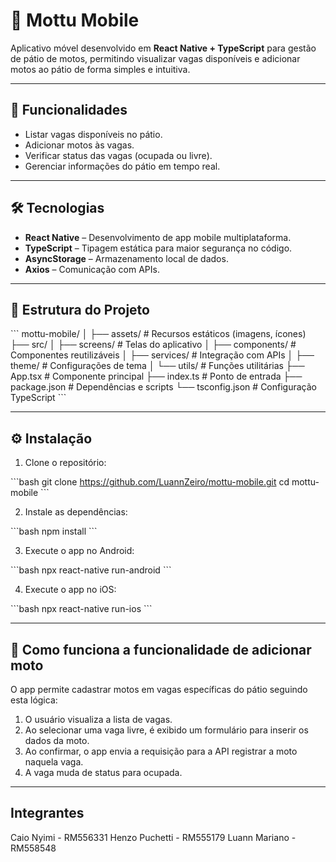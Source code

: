 
# 📱 Mottu Mobile

Aplicativo móvel desenvolvido em **React Native + TypeScript** para gestão de pátio de motos, permitindo visualizar vagas disponíveis e adicionar motos ao pátio de forma simples e intuitiva.

---

## 🚀 Funcionalidades

- Listar vagas disponíveis no pátio.
- Adicionar motos às vagas.
- Verificar status das vagas (ocupada ou livre).
- Gerenciar informações do pátio em tempo real.

---

## 🛠 Tecnologias

- **React Native** – Desenvolvimento de app mobile multiplataforma.  
- **TypeScript** – Tipagem estática para maior segurança no código.  
- **AsyncStorage** – Armazenamento local de dados.  
- **Axios** – Comunicação com APIs.  

---

## 📁 Estrutura do Projeto

\`\`\`
mottu-mobile/
│
├── assets/             # Recursos estáticos (imagens, ícones)
├── src/
│   ├── screens/       # Telas do aplicativo
│   ├── components/    # Componentes reutilizáveis
│   ├── services/      # Integração com APIs
│   ├── theme/         # Configurações de tema
│   └── utils/         # Funções utilitárias
├── App.tsx            # Componente principal
├── index.ts           # Ponto de entrada
├── package.json       # Dependências e scripts
└── tsconfig.json      # Configuração TypeScript
\`\`\`

---

## ⚙️ Instalação

1. Clone o repositório:

\`\`\`bash
git clone https://github.com/LuannZeiro/mottu-mobile.git
cd mottu-mobile
\`\`\`

2. Instale as dependências:

\`\`\`bash
npm install
\`\`\`

3. Execute o app no Android:

\`\`\`bash
npx react-native run-android
\`\`\`

4. Execute o app no iOS:

\`\`\`bash
npx react-native run-ios
\`\`\`

---

## 📌 Como funciona a funcionalidade de adicionar moto

O app permite cadastrar motos em vagas específicas do pátio seguindo esta lógica:

1. O usuário visualiza a lista de vagas.
2. Ao selecionar uma vaga livre, é exibido um formulário para inserir os dados da moto.
3. Ao confirmar, o app envia a requisição para a API registrar a moto naquela vaga.
4. A vaga muda de status para ocupada.

---

## Integrantes

Caio Nyimi - RM556331
Henzo Puchetti - RM555179
Luann Mariano - RM558548
